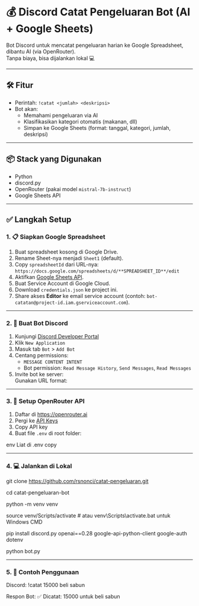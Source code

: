 # 💰 Discord Catat Pengeluaran Bot (AI + Google Sheets)

Bot Discord untuk mencatat pengeluaran harian ke Google Spreadsheet, dibantu AI (via OpenRouter).  
Tanpa biaya, bisa dijalankan lokal 💻

---

## 🛠️ Fitur

- Perintah: `!catat <jumlah> <deskripsi>`
- Bot akan:
  - Memahami pengeluaran via AI
  - Klasifikasikan kategori otomatis (makanan, dll)
  - Simpan ke Google Sheets (format: tanggal, kategori, jumlah, deskripsi)

---

## 📦 Stack yang Digunakan

- Python
- discord.py
- OpenRouter (pakai model `mistral-7b-instruct`)
- Google Sheets API

---

## ✅ Langkah Setup

### 1. 📋 Siapkan Google Spreadsheet

1. Buat spreadsheet kosong di Google Drive.
2. Rename Sheet-nya menjadi `Sheet1` (default).
3. Copy `spreadsheetId` dari URL-nya:  
   `https://docs.google.com/spreadsheets/d/**SPREADSHEET_ID**/edit`
4. Aktifkan [Google Sheets API](https://console.cloud.google.com/apis/library/sheets.googleapis.com).
5. Buat Service Account di Google Cloud.
6. Download `credentials.json` ke project ini.
7. Share akses **Editor** ke email service account (contoh: `bot-catatan@project-id.iam.gserviceaccount.com`).

---

### 2. 🤖 Buat Bot Discord

1. Kunjungi [Discord Developer Portal](https://discord.com/developers/applications)
2. Klik `New Application`
3. Masuk tab `Bot` > `Add Bot`
4. Centang permissions:
   - `MESSAGE CONTENT INTENT`
   - Bot permission: `Read Message History`, `Send Messages`, `Read Messages`
5. Invite bot ke server:  
   Gunakan URL format:


---

### 3. 🔑 Setup OpenRouter API

1. Daftar di https://openrouter.ai
2. Pergi ke [API Keys](https://openrouter.ai/account/keys)
3. Copy API key
4. Buat file `.env` di root folder:

env
Liat di .env copy

---

### 4. 💻 Jalankan di Lokal

git clone https://github.com/rsnonci/catat-pengeluaran.git

cd catat-pengeluaran-bot

python -m venv venv

source venv/Scripts/activate    # atau venv\Scripts\activate.bat untuk Windows CMD

pip install discord.py openai==0.28 google-api-python-client google-auth dotenv

python bot.py

---

### 5. 📢 Contoh Penggunaan

Discord: !catat 15000 beli sabun

Respon Bot: ✅ Dicatat: 15000 untuk beli sabun